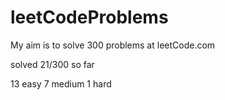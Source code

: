 # leetCodeProblems
My aim is to solve 300 problems at leetCode.com

solved 21/300 so far

13 easy
7 medium
1 hard

